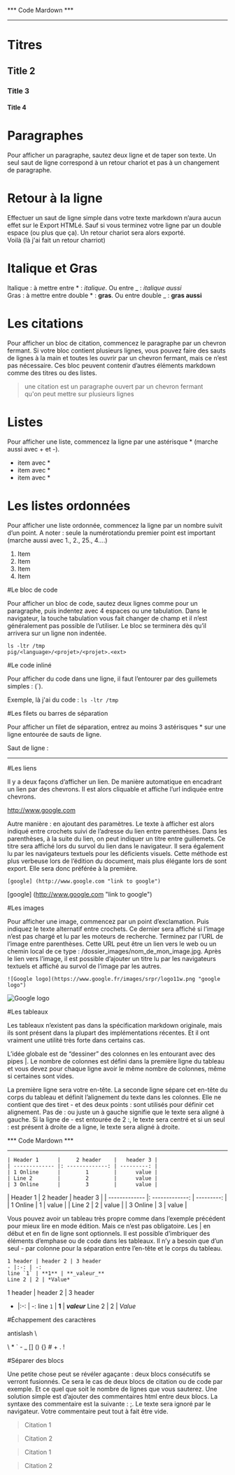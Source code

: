 *** Code Mardown ***
*********************

# Titres
## Title 2
### Title 3
####  Title 4

# Paragraphes

Pour afficher un paragraphe, sautez deux ligne et de taper son texte. 
Un seul saut de ligne correspond à un retour chariot et pas à un changement de paragraphe.

# Retour à la ligne

Effectuer un saut de ligne simple dans votre texte markdown n’aura aucun effet sur le Export HTMLé. 
Sauf si vous terminez votre ligne par un double espace (ou plus que ça).
Un retour chariot sera alors exporté.  
Voilà (là j'ai fait un retour charriot)

# Italique et Gras

Italique : à mettre entre * : *italique*. Ou entre _ : _italique aussi_  
Gras : à mettre entre double * : **gras**. Ou entre double _ : __gras aussi__


# Les citations

Pour afficher un bloc de citation, commencez le paragraphe par un chevron fermant. Si votre bloc contient plusieurs lignes, vous pouvez faire des sauts de lignes à la main et toutes les ouvrir par un chevron fermant, mais ce n’est pas nécessaire. Ces bloc peuvent contenir d’autres éléments markdown comme des titres ou des listes.

> une citation est un paragraphe ouvert par un chevron fermant  
> qu'on peut mettre sur plusieurs lignes

# Listes

Pour afficher une liste, commencez la ligne par une astérisque * (marche aussi avec + et -).

* item avec *
* item avec *
* item avec *

# Les listes ordonnées

Pour afficher une liste ordonnée, commencez la ligne par un nombre suivit d’un point.
A noter : seule la numérotationdu premier point est important (marche aussi avec 1., 2., 25., 4....)


1. Item
2. Item
3. Item
4. Item

#Le bloc de code

Pour afficher un bloc de code, sautez deux lignes comme pour un paragraphe, puis indentez avec 4 espaces ou une tabulation. Dans le navigateur, la touche tabulation vous fait changer de champ et il n’est généralement pas possible de l’utiliser. Le bloc se terminera dès qu’il arrivera sur un ligne non indentée.


    ls -ltr /tmp
    pig/<language>/<projet>/<projet>.<ext>

#Le code inliné

Pour afficher du code dans une ligne, il faut l’entourer par des guillemets simples : (`).

Exemple, là j'ai du code : `ls -ltr /tmp`

#Les filets ou barres de séparation

Pour afficher un filet de séparation, entrez au moins 3 astérisques * sur une ligne entourée de sauts de ligne.

Saut de ligne :

***

#Les liens

Il y a deux façons d’afficher un lien. De manière automatique en encadrant un lien par des chevrons. Il est alors cliquable et affiche l’url indiquée entre chevrons.

<http://www.google.com>

Autre manière : en ajoutant des paramètres. Le texte à afficher est alors indiqué entre crochets suivi de l’adresse du lien entre parenthèses. Dans les parenthèses, à la suite du lien, on peut indiquer un titre entre guillemets. Ce titre sera affiché lors du survol du lien dans le navigateur. Il sera également lu par les navigateurs textuels pour les déficients visuels. Cette méthode est plus verbeuse lors de l’édition du document, mais plus élégante lors de sont export. Elle sera donc préférée à la première. 

    [google] (http://www.google.com "link to google")

  [google] (http://www.google.com "link to google")

#Les images

Pour afficher une image, commencez par un point d’exclamation. 
Puis indiquez le texte alternatif entre crochets. 
Ce dernier sera affiché si l’image n’est pas chargé et lu par les moteurs de recherche. 
Terminez par l’URL de l’image entre parenthèses. 
Cette URL peut être un lien vers le web ou un chemin local de ce type : /dossier_images/nom_de_mon_image.jpg. Après le lien vers l’image, il est possible d’ajouter un titre lu par les navigateurs textuels et affiché au survol de l’image par les autres.


    ![Google logo](https://www.google.fr/images/srpr/logo11w.png "google logo")

![Google logo](https://www.google.fr/images/srpr/logo11w.png "google logo")

#Les tableaux

Les tableaux n’existent pas dans la spécification markdown originale, mais ils sont présent dans la plupart des implémentations récentes. Et il ont vraiment une utilité très forte dans certains cas.

L’idée globale est de “dessiner” des colonnes en les entourant avec des pipes |. Le nombre de colonnes est défini dans la première ligne du tableau et vous devez pour chaque ligne avoir le même nombre de colonnes, même si certaines sont vides.

La première ligne sera votre en-tête. La seconde ligne sépare cet en-tête du corps du tableau et définit l’alignement du texte dans les colonnes. Elle ne contient que des tiret - et des deux points : sont utilisés pour définir cet alignement. Pas de : ou juste un à gauche signifie que le texte sera aligné à gauche. Si la ligne de - est entourée de 2 :, le texte sera centré et si un seul : est présent à droite de a ligne, le texte sera aligné à droite.

*** Code Mardown ***
*********************

    | Header 1      |     2 header    |   header 3 |
    | ------------- |: -------------: | ---------: |
    | 1 Online      |        1        |      value |
    | Line 2        |        2        |      value |
    | 3 Online      |        3        |      value |

| Header 1      |     2 header    |   header 3 |
| ------------- |: -------------: | ---------: |
| 1 Online      |        1        |      value |
| Line 2        |        2        |      value |
| 3 Online      |        3        |      value |

Vous pouvez avoir un tableau très propre comme dans l’exemple précédent pour mieux lire en mode édition. Mais ce n’est pas obligatoire. Les | en début et en fin de ligne sont optionnels. Il est possible d’imbriquer des éléments d’emphase ou de code dans les tableaux. Il n’y a besoin que d’un seul - par colonne pour la séparation entre l’en-tête et le corps du tableau.

    1 header | header 2 | 3 header
    - |:-: | -:
    line `1` | **1** | **_valeur_**
    Line 2 | 2 | *Value*

1 header | header 2 | 3 header
- |:-: | -:
line `1` | **1** | **_valeur_**
Line 2 | 2 | *Value*

#Échappement des caractères

antislash \\

\\ \* \` \- \_ \[\] \(\) \{\} \# \+ \. \!

#Séparer des blocs

Une petite chose peut se révéler agaçante : deux blocs consécutifs se verront fusionnés. 
Ce sera le cas de deux blocs de citation ou de code par exemple. 
Et ce quel que soit le nombre de lignes que vous sauterez. 
Une solution simple est d’ajouter des commentaires html entre deux blocs. 
La syntaxe des commentaire est la suivante : <!-- texte en commentaire -->;. 
Le texte sera ignoré par le navigateur. Votre commentaire peut tout à fait être vide.

> Citation 1

> Citation 2

> Citation 1
<!-- -->
> Citation 2
